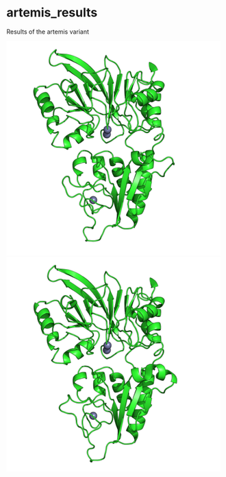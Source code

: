 # artemis_results
Results of the artemis variant

<p float="left">
  <img src="https://github.com/izzetbiophysicist/artemis_results/blob/main/isoform9.png" width="500" />
  <img src="https://github.com/izzetbiophysicist/artemis_results/blob/main/isoform10.png" width="500" /> 
</p>

